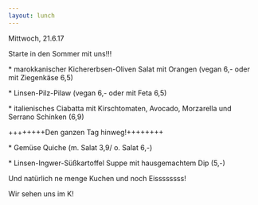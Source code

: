 ```yaml
---
layout: lunch
---
```



Mittwoch, 21.6.17

Starte in den Sommer mit uns!!!

\* marokkanischer Kichererbsen-Oliven Salat mit Orangen (vegan 6,- oder mit Ziegenk&auml;se 6,5)

\* Linsen-Pilz-Pilaw (vegan 6,- oder mit Feta 6,5)

\* italienisches Ciabatta mit Kirschtomaten, Avocado, Morzarella und Serrano Schinken (6,9)

++++++++Den ganzen Tag hinweg!++++++++

\* Gem&uuml;se Quiche (m. Salat 3,9/ o. Salat 6,-)

\* Linsen-Ingwer-S&uuml;&szlig;kartoffel Suppe mit hausgemachtem Dip (5,-)

Und nat&uuml;rlich ne menge Kuchen und noch Eissssssss!

Wir sehen uns im K!